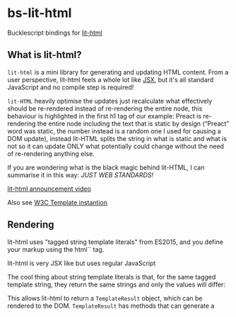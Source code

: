 # bs-lit-html

Bucklescript bindings for [lit-html](https://lit-html.polymer-project.org/)

## What is lit-html?

`lit-html` is a mini library for generating and updating HTML content. From a user perspective, lit-html feels a whole lot like [JSX](https://reactjs.org/docs/introducing-jsx.html), but it's all standard JavaScript and no compile step is required!

`lit-HTML` heavily optimise the updates just recalculate what effectively should be re-rendered instead of re-rendering the entire node, this behaviour is highlighted in the first h1 tag of our example: Preact is re-rendering the entire node including the text that is static by design (“Preact” word was static, the number instead is a random one I used for causing a DOM update), instead lit-HTML splits the string in what is static and what is not so it can update ONLY what potentially could change without the need of re-rendering anything else.

If you are wondering what is the black magic behind lit-HTML, I can summarise it in this way: _JUST WEB STANDARDS!_

[lit-html announcement video](https://www.youtube.com/watch?v=Io6JjgckHbg)

Also see [W3C Template instantion](https://w3c.github.io/webcomponents/proposals/Template-Instantiation)

## Rendering

lit-html uses "tagged string template literals" from ES2015, and you define your markup using the html`` tag.

lit-html is very JSX like but uses regular JavaScript

The cool thing about string template literals is that, for the same tagged template string, they return the same strings and only the values will differ:

This allows lit-html to return a `TemplateResult` object, which can be rendered to the DOM. `TemplateResult` has methods that can generate a <template> element which replaces the "holes" with `{{}}`, which allows storing the insertion points in the resulting DOM.

The interesting part here is that this is very compatible with the `Template Instantiation` proposal from Apple, which Google is a supporter of. Actually they are creating a so-called "prollyfill" for it and making a few changes from their experience with building and using `lit-html`.

Rendering is also quite simple, you just call `render()` giving it a `TemplateResult` and a container, such as `document.body` or any document `fragment`.

When you render, `lit-html` creates a `<template>` element using `TemplateResult`, and depending on where the insertion point is, different kinds of Pars are created, such as `AttributePart`, `NodePart` and even `TemplatePart`, which are then all stored in a `Template` object.

This is then rendered to the DOM, which means DOM is created from the `<template>` and values are added in the insertion points.

```js
let something = "sauce";
render(html(`This is awesome <span>${something}</span>`), document.body);
```

## Examples

See [lit-html-examples](https://github.com/LarsDenBakker/lit-html-examples) repo

## Usage

`$ yarn add bs-lit-html`

Add `bs-lit-html` as a dependency to `bs-dependencies` in `bsconfig.json`

Currently only includes a binding to the `html` and `render` function for rendering DOM using a `<template>` element.

```reason
open LitHtml;
module D = Webapi.Dom;
module Doc = D.Document;
let appElement = Doc.getElementById("app", D.document);

exception NoSuchElement;

let write = () => {
  let hello = html([%bs.raw "html`blablah`"]);
  switch (appElement) {
  | Some(appElement) => render(hello, `element(appElement))
  | None => raise(NoSuchElement)
  };
};
```

## State management

### Meosis state management using streams

- [Meosis](https://meiosis.js.org/)
- [Meosis using lit-html](https://meiosis.js.org/tutorial/10-using-lit-html.html)
- [Awesome State management](https://www.youtube.com/watch?v=KJSM2uFDzDY)

### Atama proxy state management

- [Atama](https://github.com/franciscop/atama#getting-started) state management using Proxy

## Running meosis lit demo

In your Chrome browser
enable [Experimental Web Platform features](chrome://flags/#enable-experimental-web-platform-features)

Install a http server such as [serve](https://www.npmjs.com/package/serve) or similar

Go to `meosis-lit` demo folder

```js
$ cd demos/meosis-lit
```

Serve the folder

```
$ serve .

Serving!                                      │
   │                                                 │
   │   - Local:            http://localhost:5000     │
   │   - On Your Network:  http://192.168.1.3:5000
```

Open the local endpoint such as `http://localhost:5000` in your browser

`$ open http://localhost:5000`

This should display the demo

## Resources

- [lit-html rendering explained](https://medium.com/@kennethrohde/a-bit-about-lit-html-rendering-2964c50ee56c)
- [A night experimenting with Lit-HTML](https://medium.com/@lucamezzalira/a-night-experimenting-with-lit-html-585a8c69892a)
- [Efficient Template Rendering Using lit-html](https://alligator.io/web-components/lit-html/)

# Build

```
npm run build
```

# Watch

```
npm run watch
```

# Editor

If you use `vscode`, Press `Windows + Shift + B` it will build automatically
